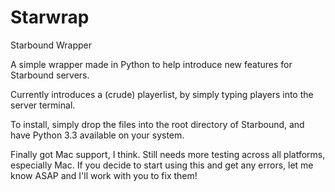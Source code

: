 Starwrap
========

Starbound Wrapper


A simple wrapper made in Python to help introduce new features for Starbound servers.

Currently introduces a (crude) playerlist, by simply typing players into the server terminal.

To install, simply drop the files into the root directory of Starbound, and have Python 3.3 available on your system.

Finally got Mac support, I think. Still needs more testing across all platforms, especially Mac. If you decide to start using this and get any errors, let me know ASAP and I'll work with you to fix them!
